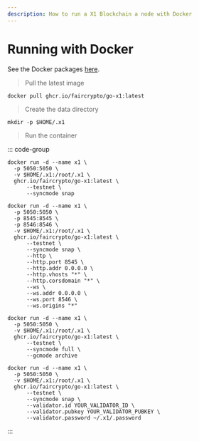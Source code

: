 ```yaml
---
description: How to run a X1 Blockchain a node with Docker
---
```


# Running with Docker

See the Docker packages [here](https://github.com/nibty/faircrypto/pkgs/container/go-x1).

> Pull the latest image

```shell
docker pull ghcr.io/faircrypto/go-x1:latest
```

> Create the data directory

```shell
mkdir -p $HOME/.x1
```

> Run the container

::: code-group

```shell [Full Node]
docker run -d --name x1 \
  -p 5050:5050 \
  -v $HOME/.x1:/root/.x1 \
  ghcr.io/faircrypto/go-x1:latest \
      --testnet \
      --syncmode snap
```

```shell [API Node]
docker run -d --name x1 \
  -p 5050:5050 \
  -p 8545:8545 \
  -p 8546:8546 \
  -v $HOME/.x1:/root/.x1 \
  ghcr.io/faircrypto/go-x1:latest \
      --testnet \
      --syncmode snap \
      --http \
      --http.port 8545 \
      --http.addr 0.0.0.0 \
      --http.vhosts "*" \
      --http.corsdomain "*" \
      --ws \
      --ws.addr 0.0.0.0 \
      --ws.port 8546 \
      --ws.origins "*"
```

```shell [Archive Node]
docker run -d --name x1 \
  -p 5050:5050 \
  -v $HOME/.x1:/root/.x1 \
  ghcr.io/faircrypto/go-x1:latest \
      --testnet \
      --syncmode full \
      --gcmode archive
```

```shell [Validator Node]
docker run -d --name x1 \
  -p 5050:5050 \
  -v $HOME/.x1:/root/.x1 \
  ghcr.io/faircrypto/go-x1:latest \
      --testnet \
      --syncmode snap \
      --validator.id YOUR_VALIDATOR_ID \
      --validator.pubkey YOUR_VALIDATOR_PUBKEY \
      --validator.password ~/.x1/.password
```

:::
